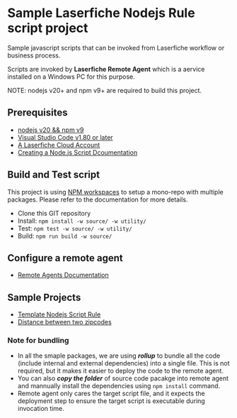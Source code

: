 # Sample Laserfiche Nodejs Rule script project

Sample javascript scripts that can be invoked from Laserfiche workflow or business process.

Scripts are invoked by **Laserfiche Remote Agent** which is a aervice installed on a Windows PC for this purpose.

NOTE: nodejs v20+ and npm v9+ are required to build this project.

## Prerequisites

- [nodejs v20 && npm v9](https://nodejs.org/en)
- [Visual Studio Code v1.80 or later](https://code.visualstudio.com/download)
- [A Laserfiche Cloud Account](https://www.laserfiche.com/signon/)
- [Creating a Node.js Script Dcoumentation](https://doc.laserfiche.com/laserfiche.documentation/en-us/Default.htm#../Subsystems/ProcessAutomation/Content/Resources/Rules/nodejsscript.htm?TocPath=Process%2520Automation%257CRules%257CGetting%2520Started%2520With%2520Scripts%257C_____3)

## Build and Test script

This project is using [NPM workspaces](https://docs.npmjs.com/cli/v9/using-npm/workspaces?v=true) to setup a mono-repo with multiple packages. Please refer to the documentation for more details.

- Clone this GIT repository
- Install: `npm install -w source/ -w utility/`
- Test: `npm test -w source/ -w utility/`
- Build: `npm run build -w source/`

## Configure a remote agent

- [Remote Agents Documentation](https://doc.laserfiche.com/laserfiche.documentation/en-us/Default.htm#../Subsystems/ProcessAutomation/Content/Resources/Integrations/Remote-Agents/Remote-Agents.htm?TocPath=Process%2520Automation%257CIntegrations%257CRemote%2520Agents%257C_____0)
  
## Sample Projects

- [Template Nodejs Script Rule](doc/template/readme.md)
- [Distance between two zipcodes](doc/distance-between-zipcodes/readme.md)

### Note for bundling

- In all the smaple packages, we are using ***rollup*** to bundle all the code (include internal and external dependencies) into a single file. This is not required, but it makes it easier to deploy the code to the remote agent.
- You can also ***copy the folder*** of source code pacakge into remote agent and mannually install the dependencies using `npm install` command.
- Remote agent only cares the target script file, and it expects the deployment step to ensure the target script is executable during invocation time.
